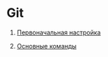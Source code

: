 # Git

1. [Первоначальная настройка](./initial_setup.md)

2. [Основные команды](./basic_commands.md)
